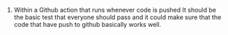 1. Within a Github action that runs whenever code is pushed 
It should be the basic test that everyone should pass and it could make sure that the code that have push to github basically works well.





